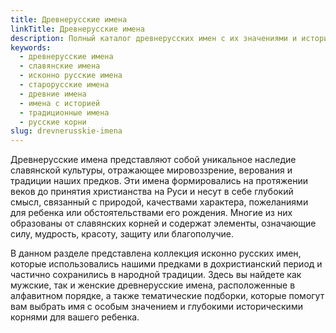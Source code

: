 ```yaml
---
title: Древнерусские имена
linkTitle: Древнерусские имена
description: Полный каталог древнерусских имен с их значениями и историей. Узнайте о славянских именах наших предков и выберите имя с глубоким историческим смыслом.
keywords:
  - древнерусские имена
  - славянские имена
  - исконно русские имена
  - старорусские имена
  - древние имена
  - имена с историей
  - традиционные имена
  - русские корни
slug: drevnerusskie-imena
---
```


Древнерусские имена представляют собой уникальное наследие славянской культуры, отражающее мировоззрение, верования и традиции наших предков. Эти имена формировались на протяжении веков до принятия христианства на Руси и несут в себе глубокий смысл, связанный с природой, качествами характера, пожеланиями для ребенка или обстоятельствами его рождения. Многие из них образованы от славянских корней и содержат элементы, означающие силу, мудрость, красоту, защиту или благополучие.

В данном разделе представлена коллекция исконно русских имен, которые использовались нашими предками в дохристианский период и частично сохранились в народной традиции. Здесь вы найдете как мужские, так и женские древнерусские имена, расположенные в алфавитном порядке, а также тематические подборки, которые помогут вам выбрать имя с особым значением и глубокими историческими корнями для вашего ребенка.
